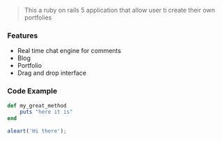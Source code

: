 
> This a ruby on rails 5 application that allow user ti create their own portfolies

### Features

- Real time chat engine for comments
- Blog
- Portfolio
- Drag and drop interface

### Code Example

```ruby
def my_great_method
	puts "here it is"
end
```
```javascript
aleart('Hi there');
```